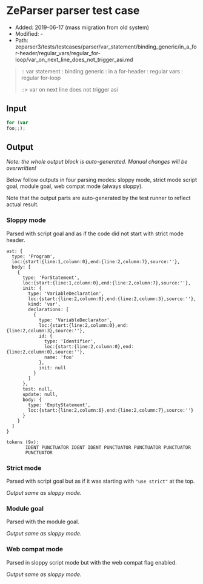 # ZeParser parser test case

- Added: 2019-06-17 (mass migration from old system)
- Modified: -
- Path: zeparser3/tests/testcases/parser/var_statement/binding_generic/in_a_for-header/regular_vars/regular_for-loop/var_on_next_line_does_not_trigger_asi.md

> :: var statement : binding generic : in a for-header : regular vars : regular for-loop
>
> ::> var on next line does not trigger asi

## Input

`````js
for (var
foo;;);
`````

## Output

_Note: the whole output block is auto-generated. Manual changes will be overwritten!_

Below follow outputs in four parsing modes: sloppy mode, strict mode script goal, module goal, web compat mode (always sloppy).

Note that the output parts are auto-generated by the test runner to reflect actual result.

### Sloppy mode

Parsed with script goal and as if the code did not start with strict mode header.

`````
ast: {
  type: 'Program',
  loc:{start:{line:1,column:0},end:{line:2,column:7},source:''},
  body: [
    {
      type: 'ForStatement',
      loc:{start:{line:1,column:0},end:{line:2,column:7},source:''},
      init: {
        type: 'VariableDeclaration',
        loc:{start:{line:2,column:0},end:{line:2,column:3},source:''},
        kind: 'var',
        declarations: [
          {
            type: 'VariableDeclarator',
            loc:{start:{line:2,column:0},end:{line:2,column:3},source:''},
            id: {
              type: 'Identifier',
              loc:{start:{line:2,column:0},end:{line:2,column:0},source:''},
              name: 'foo'
            },
            init: null
          }
        ]
      },
      test: null,
      update: null,
      body: {
        type: 'EmptyStatement',
        loc:{start:{line:2,column:6},end:{line:2,column:7},source:''}
      }
    }
  ]
}

tokens (9x):
       IDENT PUNCTUATOR IDENT IDENT PUNCTUATOR PUNCTUATOR PUNCTUATOR
       PUNCTUATOR
`````

### Strict mode

Parsed with script goal but as if it was starting with `"use strict"` at the top.

_Output same as sloppy mode._

### Module goal

Parsed with the module goal.

_Output same as sloppy mode._

### Web compat mode

Parsed in sloppy script mode but with the web compat flag enabled.

_Output same as sloppy mode._
